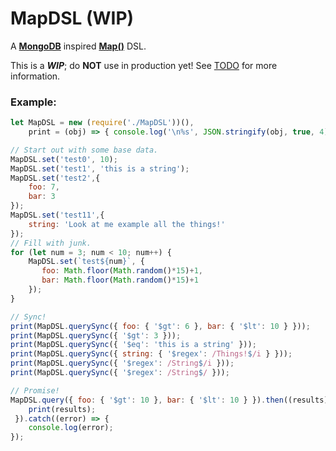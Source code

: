 MapDSL (WIP)
===
A __[MongoDB]__ inspired __[Map()]__ DSL.

This is a ___WIP___; do __NOT__ use in production yet! See [TODO](TODO.md) for more information.

### Example:
```javascript
let MapDSL = new (require('./MapDSL'))(),
    print = (obj) => { console.log('\n%s', JSON.stringify(obj, true, 4)); };

// Start out with some base data.
MapDSL.set('test0', 10);
MapDSL.set('test1', 'this is a string');
MapDSL.set('test2',{
    foo: 7,
    bar: 3
});
MapDSL.set('test11',{
    string: 'Look at me example all the things!'
});
// Fill with junk.
for (let num = 3; num < 10; num++) {
    MapDSL.set(`test${num}`, {
       foo: Math.floor(Math.random()*15)+1,
       bar: Math.floor(Math.random()*15)+1
    });
}

// Sync!
print(MapDSL.querySync({ foo: { '$gt': 6 }, bar: { '$lt': 10 } }));
print(MapDSL.querySync({ '$gt': 3 }));
print(MapDSL.querySync({ '$eq': 'this is a string' }));
print(MapDSL.querySync({ string: { '$regex': /Things!$/i } }));
print(MapDSL.querySync({ '$regex': /String$/i }));
print(MapDSL.querySync({ '$regex': /String$/ }));

// Promise!
MapDSL.query({ foo: { '$gt': 10 }, bar: { '$lt': 10 } }).then((results) => {
    print(results);
 }).catch((error) => {
    console.log(error);
});
```

[MongoDB]: https://docs.mongodb.com/manual/reference/operator/query/#query-selectors
[Map()]: https://developer.mozilla.org/en-US/docs/Web/JavaScript/Reference/Global_Objects/Map
